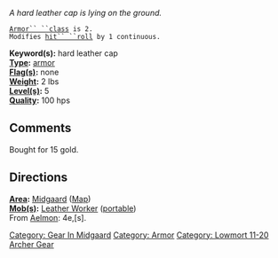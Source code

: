 *A hard leather cap is lying on the ground.*

[`Armor`` ``class`](Armor_Class.md "wikilink")` is 2.`  
`Modifies `[`hit`` ``roll`](Hit_Roll.md "wikilink")` by 1 continuous.`

**Keyword(s):** hard leather cap  
**[Type](:Category:_Object_Types.md "wikilink"):**
[armor](:Category:_Armor.md "wikilink")  
**[Flag(s)](:Category:_Object_Flags.md "wikilink"):** none  
**[Weight](Object_Weight.md "wikilink"):** 2 lbs  
**[Level(s)](Object_Level.md "wikilink"):** 5  
**[Quality](Object_Quality.md "wikilink"):** 100 hps  

## Comments

Bought for 15 gold.

## Directions

**[Area](:Category:_Areas.md "wikilink"):**
[Midgaard](:Category:_Midgaard.md "wikilink")
([Map](Midgaard_Map.md "wikilink"))  
**[Mob(s)](:Category:_Mobs.md "wikilink"):** [Leather
Worker](Leather_Worker "wikilink")
([portable](Teleport.md "wikilink"))  
From [Aelmon](Aelmon "wikilink"): 4e,\[s\].

[Category: Gear In Midgaard](Category:_Gear_In_Midgaard "wikilink")
[Category: Armor](Category:_Armor "wikilink") [Category: Lowmort 11-20
Archer Gear](Category:_Lowmort_11-20_Archer_Gear "wikilink")
